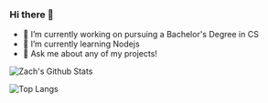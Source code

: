 ### Hi there 👋

- 🔭 I’m currently working on pursuing a Bachelor's Degree in CS
- 🌱 I’m currently learning Nodejs
- 💬 Ask me about any of my projects!

![Zach's Github Stats](https://github-readme-stats.vercel.app/api?username=shearertzach&show_icons=true&theme=dark)

![Top Langs](https://github-readme-stats.vercel.app/api/top-langs/?username=anuraghazra&layout=default&theme=dark&card_width=495&langs_count=3)
